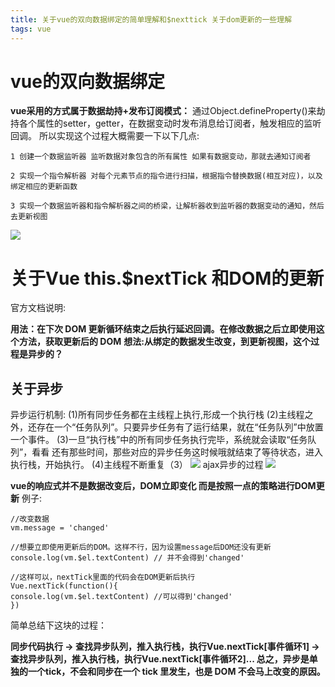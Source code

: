 ```yaml
---
title: 关于vue的双向数据绑定的简单理解和$nexttick 关于dom更新的一些理解
tags: vue
---
```


# vue的双向数据绑定
__vue采用的方式属于数据劫持+发布订阅模式：__
通过Object.defineProperty()来劫持各个属性的setter，getter，在数据变动时发布消息给订阅者，触发相应的监听回调。
所以实现这个过程大概需要一下以下几点:

	1 创建一个数据监听器 监听数据对象包含的所有属性 如果有数据变动，那就去通知订阅者

	2 实现一个指令解析器 对每个元素节点的指令进行扫描，根据指令替换数据(相互对应)，以及绑定相应的更新函数

	3 实现一个数据监听器和指令解析器之间的桥梁，让解析器收到监听器的数据变动的通知，然后去更新视图

<img src='./images/mvvm.png' >


# 关于Vue this.$nextTick 和DOM的更新

官方文档说明:

__用法：在下次 DOM 更新循环结束之后执行延迟回调。在修改数据之后立即使用这个方法，获取更新后的 DOM__
__想法:从绑定的数据发生改变，到更新视图，这个过程是异步的？__

## 关于异步
异步运行机制:
	(1)所有同步任务都在主线程上执行,形成一个执行栈
	(2)主线程之外，还存在一个“任务队列”。只要异步任务有了运行结果，就在“任务队列”中放置一个事件。
	(3)一旦“执行栈”中的所有同步任务执行完毕，系统就会读取“任务队列”，看看 还有那些时间，那些对应的异步任务这时候哦就结束了等待状态，进入执行栈，开始执行。
	(4)主线程不断重复（3）
<img src='./images/js_event_loop.png' >
ajax异步的过程
<img src='./images/js_event_loop2.png' >

__vue的响应式并不是数据改变后，DOM立即变化 而是按照一点的策略进行DOM更新__ 例子:

	//改变数据
	vm.message = 'changed'

	//想要立即使用更新后的DOM。这样不行，因为设置message后DOM还没有更新
	console.log(vm.$el.textContent) // 并不会得到'changed'

	//这样可以，nextTick里面的代码会在DOM更新后执行
	Vue.nextTick(function(){
    console.log(vm.$el.textContent) //可以得到'changed'
	})

简单总结下这块的过程：


__同步代码执行 -> 查找异步队列，推入执行栈，执行Vue.nextTick[事件循环1] ->查找异步队列，推入执行栈，执行Vue.nextTick[事件循环2]... 总之，异步是单独的一个tick，不会和同步在一个 tick 里发生，也是 DOM 不会马上改变的原因。__

